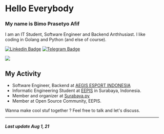 # Hello Everybody

### My name is **Bimo Prasetyo Afif**
I am an IT Student, Software Engineer and Backend Anthhusiast. I like coding in Golang and Python (and else of course). 

[![Linkedin Badge](https://img.shields.io/badge/--gray?style=for-the-badge&logo=Linkedin&label=Bimo%20Prasetyo%20Afif)](https://id.linkedin.com/in/bimoprasetyoafif) 
[![Telegram Badge](http://img.shields.io/badge/--gray?style=for-the-badge&logo=Telegram&label=Chat%20Me)](https://t.me/bimoprasetyoafif)

![](https://komarev.com/ghpvc/?username=bimbimprasetyoafif&color=blueviolet)

## My Activity

- Software Engineer, Backend at [AEGIS ESPORT INDONESIA](https://aegis.gg/blog/)
- Informatic Engineering Student at [EEPIS](https://www.pens.ac.id/) in Surabaya, Indonesia.
- Member and organizer at [Surabaya.py](https://t.me/surabayadotpy)
- Member at Open Source Community, EEPIS.


Wanna make cool stuf together ? Feel free to talk and let's discuss.

-------
##### Last update Aug 1, 21



